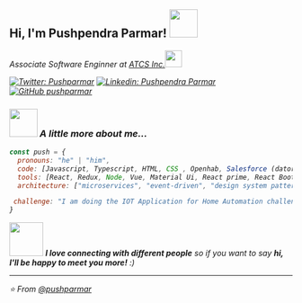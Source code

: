 <h2> Hi, I'm Pushpendra Parmar! <img src="https://media.giphy.com/media/mGcNjsfWAjY5AEZNw6/giphy.gif" width="50"></h2>
<p><em>Associate Software Enginner at <a href="https://www.atcs.com/">ATCS Inc.</a><img src="https://media.giphy.com/media/fYSnHlufseco8Fh93Z/giphy.gif" width="30">

[![Twitter: Pushparmar](https://img.shields.io/twitter/follow/ThaiiBraga?style=social)](https://twitter.com/pushpenthakur)
[![Linkedin: Pushpendra Parmar](https://img.shields.io/badge/-thaianebraga-blue?style=flat-square&logo=Linkedin&logoColor=white&link=https://www.linkedin.com/in/pushpendra-singh-99121515b/)](https://www.linkedin.com/in/pushpendra-singh-99121515b/)
[![GitHub pushparmar](https://img.shields.io/github/followers/thaiane?label=follow&style=social)](https://github.com/pushparmar)


### <img src="https://media.giphy.com/media/VgCDAzcKvsR6OM0uWg/giphy.gif" width="50"> A little more about me...  

```javascript
const push = {
  pronouns: "he" | "him",
  code: [Javascript, Typescript, HTML, CSS , Openhab, Salesforce (datorama)],
  tools: [React, Redux, Node, Vue, Material Ui, React prime, React Bootstrap, Styled-Components, CI-CD],
  architecture: ["microservices", "event-driven", "design system pattern"],

 challenge: "I am doing the IOT Application for Home Automation challenge focused on react and typescript"
}
```

<img src="https://media.giphy.com/media/LnQjpWaON8nhr21vNW/giphy.gif" width="60"> <em><b>I love connecting with different people</b> so if you want to say <b>hi, I'll be happy to meet you more!</b> :)</em>

---

⭐️ From [@pushparmar](https://github.com/pushparmar)
